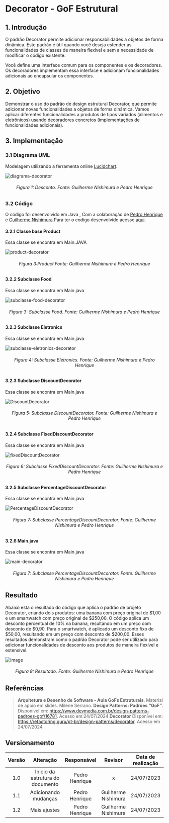 # Decorator - GoF Estrutural

## 1. Introdução

O padrão Decorator permite adicionar responsabilidades a objetos de forma dinâmica. Este padrão é útil quando você deseja estender as funcionalidades de classes de maneira flexível e sem a necessidade de modificar o código existente.

Você define uma interface comum para os componentes e os decoradores. Os decoradores implementam essa interface e adicionam funcionalidades adicionais ao encapsular os componentes.

## 2. Objetivo

Demonstrar o uso do padrão de design estrutural Decorator, que permite adicionar novas funcionalidades a objetos de forma dinâmica. Vamos aplicar diferentes funcionalidades a produtos de tipos variados (alimentos e eletrônicos) usando decoradores concretos (implementações de funcionalidades adicionais).

## 3. Implementação
### 3.1 Diagrama UML
Modelagem utilizando a ferramenta online [Lucidchart](https://www.lucidchart.com/pages/).

![diagrama-decorator](https://github.com/user-attachments/assets/16877221-6a08-4368-ace0-35dffd14ae0f)
<h6 align = "center">Figura 1: Desconto. Fonte: Guilherme Nishimura e Pedro Henrique</h6>

### 3.2 Código
O código foi desenvolvido em  Java , Com a colaboração de [Pedro Henrique ](https://github.com/pehenobra2) e [Guilherme Nishimura](https://github.com/Guilherme-nishi).Para ter o codigo desenvolvido acesse [ aqui](https://github.com/UnBArqDsw2024-1/2024.1_G7_My_Market/tree/Guilherme_Pedro/Entrega03/docs/PadroesDeProjeto/src/Decorator/Main.java).

#### 3.2.1 Classe base Product
Essa classe se encontra em Main.JAVA

![product-decorator](https://github.com/user-attachments/assets/9816f193-8c89-4dff-96fb-8e7d912f1249)
<h6 align = "center">Figura 3:Product Fonte: Guilherme Nishimura e Pedro Henrique</h6>

#### 3.2.2 Subclasse Food
Essa classe se encontra em Main.java

![subclasse-food-decorator](https://github.com/user-attachments/assets/1c80e937-4e87-4d12-b458-951940ed8ca8)
<h6 align = "center">Figura 3: Subclasse Food. Fonte: Guilherme Nishimura e Pedro Henrique</h6>

#### 3.2.3 Subclasse Eletronics
Essa classe se encontra em Main.java

![subclasse-eletronics-decorator](https://github.com/user-attachments/assets/528186c1-8c8d-4089-a5f8-9e3f48518742)
<h6 align = "center">Figura 4: Subclasse Eletronics. Fonte: Guilherme Nishimura e Pedro Henrique</h6>

#### 3.2.3 Subclasse DiscountDecorator
Essa classe se encontra em Main.java

![DiscountDecorator](https://github.com/user-attachments/assets/921130fd-472f-4d20-81e3-720953a96bb1)
<h6 align = "center">Figura 5: Subclasse DiscountDecorator. Fonte: Guilherme Nishimura e Pedro Henrique</h6>

#### 3.2.4 Subclasse FixedDiscountDecorator
Essa classe se encontra em Main.java

![fixedDiscountDecorator](https://github.com/user-attachments/assets/8f98e7ff-41af-4e2e-858f-04c046b381fe)
<h6 align = "center">Figura 6: Subclasse FixedDiscountDecorator. Fonte: Guilherme Nishimura e Pedro Henrique</h6>

#### 3.2.5 Subclasse PercentageDiscountDecorator
Essa classe se encontra em Main.java

![PercentageDiscountDecorator](https://github.com/user-attachments/assets/335ddb91-6359-4713-b21f-479ade778bf1)
<h6 align = "center">Figura 7: Subclasse PercentageDiscountDecorator. Fonte: Guilherme Nishimura e Pedro Henrique</h6>

#### 3.2.6 Main.java
Essa classe se encontra em Main.java

![main-decorator](https://github.com/user-attachments/assets/b2ed8fa9-ffc9-48cc-83cc-9819108b9f05)
<h6 align = "center">Figura 7: Subclasse PercentageDiscountDecorator. Fonte: Guilherme Nishimura e Pedro Henrique</h6>

## Resultado
Abaixo esta o  resultado do código que aplica o padrão de projeto Decorator, criando dois produtos: uma banana com preço original de $1,00 e um smartwatch com preço original de $250,00. O código aplica um desconto percentual de 10% na banana, resultando em um preço com desconto de $0,90. Para o smartwatch, é aplicado um desconto fixo de $50,00, resultando em um preço com desconto de $200,00. Esses resultados demonstram como o padrão Decorator pode ser utilizado para adicionar funcionalidades de desconto aos produtos de maneira flexível e extensível.


![image](https://github.com/user-attachments/assets/5b45b3f2-101d-4fe3-84f1-e0a7958c9105)

<h6 align = "center">Figura 8: Resultado. Fonte: Guilherme Nishimura e Pedro Henrique</h6>


## Referências

> **Arquitetura e Desenho de Software - Aula GoFs Estruturais**. Material de apoio em slides. Milene Serrano.
> **Design Patterns: Padrões “GoF”**. Disponível em: https://www.devmedia.com.br/design-patterns-padroes-gof/16781. Acesso em:24/07/2024
> **Decorator** Disponível em: https://refactoring.guru/pt-br/design-patterns/decorator. Acesso em 24/07/2024

## Versionamento

| Versão | Alteração |  Responsável  | Revisor | Data de realização | Data de revisão |
| :------: | :---: | :-----: | :----: | :----: | :-----: |
| 1.0    | Inicio da estrutura do documento | Pedro Henrique |x | 24/07/2023| x|
| 1.1    | Adicionando mudanças | Pedro Henrique | Guilherme Nishimura | 24/07/2023| 24/07/2023|
| 1.2   | Mais ajustes | Pedro Henrique | Guilherme Nishimura | 24/07/2023| 24/07/2023|




